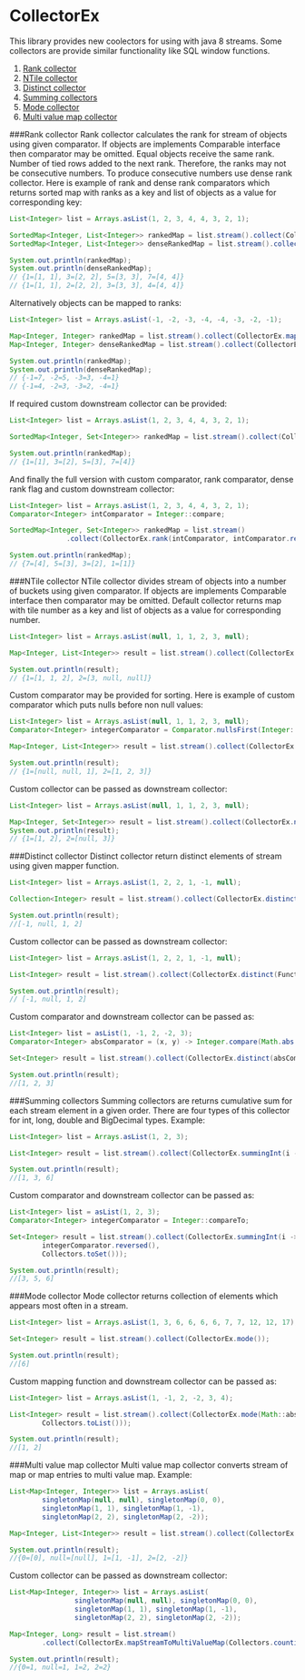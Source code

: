 # CollectorEx
This library provides new coolectors for using with java 8 streams. Some collectors are provide similar functionality like SQL window functions.

1. [Rank collector](#rank)
2. [NTile collector](#ntile)
3. [Distinct collector](#distinct)
4. [Summing collectors](#summing)
5. [Mode collector](#mode)
6. [Multi value map collector](#multimap)

###<a name="rank">Rank collector</a>
Rank collector calculates the rank for stream of objects using given comparator. If objects are implements Comparable interface then comparator may be omitted. Equal objects receive the same rank. Number of tied rows added to the next rank. Therefore, the ranks may not be consecutive numbers. To produce consecutive numbers use dense rank collector. Here is example of rank and dense rank comparators which returns sorted map with ranks as a key and list of objects as a value for corresponding key:
```java
List<Integer> list = Arrays.asList(1, 2, 3, 4, 4, 3, 2, 1);

SortedMap<Integer, List<Integer>> rankedMap = list.stream().collect(CollectorEx.rank());
SortedMap<Integer, List<Integer>> denseRankedMap = list.stream().collect(CollectorEx.denseRank());

System.out.println(rankedMap);
System.out.println(denseRankedMap);
// {1=[1, 1], 3=[2, 2], 5=[3, 3], 7=[4, 4]}
// {1=[1, 1], 2=[2, 2], 3=[3, 3], 4=[4, 4]}
```
Alternatively objects can be mapped to ranks:
```java
List<Integer> list = Arrays.asList(-1, -2, -3, -4, -4, -3, -2, -1);

Map<Integer, Integer> rankedMap = list.stream().collect(CollectorEx.mapObjToRank());
Map<Integer, Integer> denseRankedMap = list.stream().collect(CollectorEx.mapObjToDenseRank());

System.out.println(rankedMap);
System.out.println(denseRankedMap);
// {-1=7, -2=5, -3=3, -4=1}
// {-1=4, -2=3, -3=2, -4=1}
```
If required custom downstream collector can be provided:
```java
List<Integer> list = Arrays.asList(1, 2, 3, 4, 4, 3, 2, 1);

SortedMap<Integer, Set<Integer>> rankedMap = list.stream().collect(CollectorEx.rank(Collectors.toSet()));

System.out.println(rankedMap);
// {1=[1], 3=[2], 5=[3], 7=[4]}
```
And finally the full version with custom comparator, rank comparator, dense rank flag and custom downstream collector:
```java
List<Integer> list = Arrays.asList(1, 2, 3, 4, 4, 3, 2, 1);
Comparator<Integer> intComparator = Integer::compare;

SortedMap<Integer, Set<Integer>> rankedMap = list.stream()
              .collect(CollectorEx.rank(intComparator, intComparator.reversed(), false, Collectors.toSet()));

System.out.println(rankedMap);
// {7=[4], 5=[3], 3=[2], 1=[1]}
```
###<a name="ntile">NTile collector</a>
NTile collector divides stream of objects into a number of buckets using given comparator. If objects are implements Comparable interface then comparator may be omitted. Default collector returns map with tile number as a key and list of objects as a value for corresponding number.
```java
List<Integer> list = Arrays.asList(null, 1, 1, 2, 3, null);

Map<Integer, List<Integer>> result = list.stream().collect(CollectorEx.ntile(2));

System.out.println(result);
// {1=[1, 1, 2], 2=[3, null, null]}
```
Custom comparator may be provided for sorting. Here is example of custom comparator which puts nulls before non null values:
```java
List<Integer> list = Arrays.asList(null, 1, 1, 2, 3, null);
Comparator<Integer> integerComparator = Comparator.nullsFirst(Integer::compareTo);

Map<Integer, List<Integer>> result = list.stream().collect(CollectorEx.ntile(2, integerComparator));

System.out.println(result);
// {1=[null, null, 1], 2=[1, 2, 3]}
```
Custom collector can be passed as downstream collector:
```java
List<Integer> list = Arrays.asList(null, 1, 1, 2, 3, null);

Map<Integer, Set<Integer>> result = list.stream().collect(CollectorEx.ntile(2, Collectors.toSet()));
System.out.println(result);
// {1=[1, 2], 2=[null, 3]}
```
###<a name="distinct">Distinct collector</a>
Distinct collector return distinct elements of stream using given mapper function.
```java
List<Integer> list = Arrays.asList(1, 2, 2, 1, -1, null);

Collection<Integer> result = list.stream().collect(CollectorEx.distinct(Function.identity()));

System.out.println(result);
//[-1, null, 1, 2]
```
Custom collector can be passed as downstream collector:
```java
List<Integer> list = Arrays.asList(1, 2, 2, 1, -1, null);

List<Integer> result = list.stream().collect(CollectorEx.distinct(Function.identity(), Collectors.toList()));

System.out.println(result);
// [-1, null, 1, 2]
```
Custom comparator and downstream collector can be passed as:
```java
List<Integer> list = asList(1, -1, 2, -2, 3);
Comparator<Integer> absComparator = (x, y) -> Integer.compare(Math.abs(x), Math.abs(y));

Set<Integer> result = list.stream().collect(CollectorEx.distinct(absComparator, Collectors.toSet()));

System.out.println(result);
//[1, 2, 3]
```
###<a name="summing">Summing collectors</a>
Summing collectors are returns cumulative sum for each stream element in a given order. There are four types of this collector for int, long, double and BigDecimal types. Example:
```java
List<Integer> list = Arrays.asList(1, 2, 3);

List<Integer> result = list.stream().collect(CollectorEx.summingInt(i -> i));

System.out.println(result);
//[1, 3, 6]
```
Custom comparator and downstream collector can be passed as:
```java
List<Integer> list = asList(1, 2, 3);
Comparator<Integer> integerComparator = Integer::compareTo;

Set<Integer> result = list.stream().collect(CollectorEx.summingInt(i -> i,
        integerComparator.reversed(),
        Collectors.toSet()));

System.out.println(result);
//[3, 5, 6]
```
###<a name="mode">Mode collector</a>
Mode collector returns collection of elements which appears most often in a stream.
```java
List<Integer> list = Arrays.asList(1, 3, 6, 6, 6, 6, 7, 7, 12, 12, 17);

Set<Integer> result = list.stream().collect(CollectorEx.mode());

System.out.println(result);
//[6]
```
Custom mapping function and downstream collector can be passed as:
```java
List<Integer> list = Arrays.asList(1, -1, 2, -2, 3, 4);

List<Integer> result = list.stream().collect(CollectorEx.mode(Math::abs,
        Collectors.toList()));

System.out.println(result);
//[1, 2]
```
###<a name="multimap">Multi value map collector</a>
Multi value map collector converts stream of map or map entries to multi value map. Example:
```java
List<Map<Integer, Integer>> list = Arrays.asList(
        singletonMap(null, null), singletonMap(0, 0),
        singletonMap(1, 1), singletonMap(1, -1),
        singletonMap(2, 2), singletonMap(2, -2));

Map<Integer, List<Integer>> result = list.stream().collect(CollectorEx.mapStreamToMultiValueMap());

System.out.println(result);
//{0=[0], null=[null], 1=[1, -1], 2=[2, -2]}
```
Custom collector can be passed as downstream collector:
```java
List<Map<Integer, Integer>> list = Arrays.asList(
                singletonMap(null, null), singletonMap(0, 0),
                singletonMap(1, 1), singletonMap(1, -1),
                singletonMap(2, 2), singletonMap(2, -2));

Map<Integer, Long> result = list.stream()
        .collect(CollectorEx.mapStreamToMultiValueMap(Collectors.counting()));

System.out.println(result);
//{0=1, null=1, 1=2, 2=2}
```

